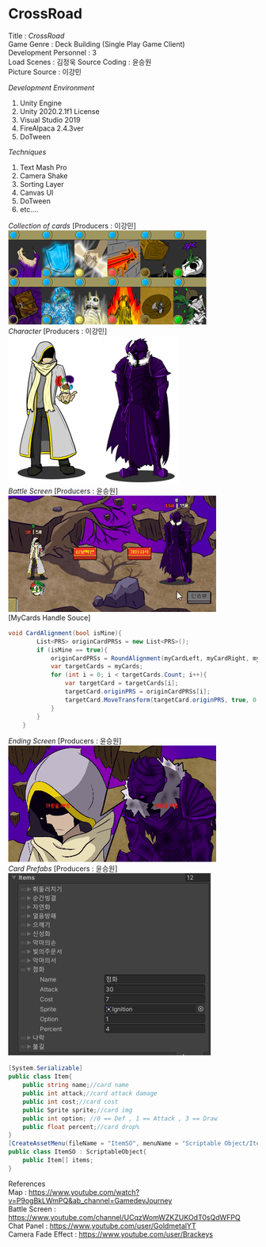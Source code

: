 # CrossRoad

Title : 
_CrossRoad_    
Game Genre : Deck Building (Single Play Game Client)   
Development Personnel : 3    
Load Scenes : 김정욱
Source Coding : 윤승원  
Picture Source : 이강민  
  
_Development Environment_  
1. Unity Engine  
2. Unity 2020.2.1f1 License  
3. Visual Studio 2019
4. FireAlpaca 2.4.3ver 
5. DoTween
      
_Techniques_  
1. Text Mash Pro
2. Camera Shake
3. Sorting Layer
4. Canvas UI
5. DoTween
6. etc....  
  
*Collection of cards* [Producers : 이강민]  
![CardCollection](https://github.com/Q-holi/CrossRoad/blob/master/img/Collection%20of%20cards.png)  
*Character* [Producers : 이강민]  
![Player](https://github.com/Q-holi/CrossRoad/blob/master/img/Player.png)
![Boss](https://github.com/Q-holi/CrossRoad/blob/master/img/BOSS.png)  
*Battle Screen* [Producers : 윤승원]  
![Combat Screen](https://github.com/Q-holi/CrossRoad/blob/master/img/BattleStart.gif)  
[MyCards Handle Souce]
```C#
void CardAlignment(bool isMine){
        List<PRS> originCardPRSs = new List<PRS>();
        if (isMine == true){
            originCardPRSs = RoundAlignment(myCardLeft, myCardRight, myCards.Count, 0.5f, Vector3.one * 1.9f);
            var targetCards = myCards;
            for (int i = 0; i < targetCards.Count; i++){
                var targetCard = targetCards[i];
                targetCard.originPRS = originCardPRSs[i];
                targetCard.MoveTransform(targetCard.originPRS, true, 0.7f);
            }
        }
    }
```  
*Ending Screen* [Producers : 윤승원]  
![ChooseEnding](https://github.com/Q-holi/CrossRoad/blob/master/img/ChooseEnding.gif)  
*Card Prefabs* [Producers : 윤승원]  
![CardInfo](https://github.com/Q-holi/CrossRoad/blob/master/img/CardInfo.png)  
```C#
[System.Serializable]
public class Item{
    public string name;//card name
    public int attack;//card attack damage
    public int cost;//card cost
    public Sprite sprite;//card img
    public int option; //0 == Def , 1 == Attack , 3 == Draw
    public float percent;//card drop%
}
[CreateAssetMenu(fileName = "ItemSO", menuName = "Scriptable Object/ItemSO")]
public class ItemSO : ScriptableObject{
    public Item[] items;
}
```  

  
References  
Map : <https://www.youtube.com/watch?v=P9ogBkLWmPQ&ab_channel=GamedevJourney>  
Battle Screen : <https://www.youtube.com/channel/UCqzWomWZKZUKOdT0sQdWFPQ>  
Chat Panel : <https://www.youtube.com/user/GoldmetalYT>  
Camera Fade Effect : <https://www.youtube.com/user/Brackeys>
